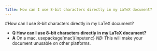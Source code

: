 ```yaml
---
Title: How can I use 8-bit characters directly in my LaTeX document?
---
```

#How can I use 8-bit characters directly in my LaTeX document?
- **Q How can I use 8-bit characters directly in my LaTeX document?**
- **A** On a mac, usepackage[mac]{inputenc}
*NB:* This will make your document unusable on other platforms.

